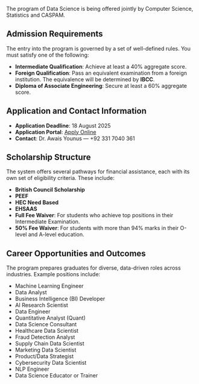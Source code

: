 The program of Data Science is being offered jointly by Computer Science, Statistics and CASPAM.

## Admission Requirements

The entry into the program is governed by a set of well-defined rules. You must satisfy one of the following:

- **Intermediate Qualification**: Achieve at least a 40% aggregate score.
- **Foreign Qualification**: Pass an equivalent examination from a foreign institution. The equivalence will be determined by **IBCC**.
- **Diploma of Associate Engineering**: Secure at least a 60% aggregate score.

## Application and Contact Information

- **Application Deadline**: 18 August 2025  
- **Application Portal**: [Apply Online](https://portal.bzu.edu.pk/admissions/)  
- **Contact**: Dr. Awais Younus — +92 331 7040 361

## Scholarship Structure

The system offers several pathways for financial assistance, each with its own set of eligibility criteria. These include:

- **British Council Scholarship**
- **PEEF**
- **HEC Need Based**
- **EHSAAS**
- **Full Fee Waiver**: For students who achieve top positions in their Intermediate Examination.
- **50% Fee Waiver**: For students with more than 94% marks in their O-level and A-level education.

## Career Opportunities and Outcomes

The program prepares graduates for diverse, data-driven roles across industries. Example positions include:

- Machine Learning Engineer  
- Data Analyst  
- Business Intelligence (BI) Developer  
- AI Research Scientist  
- Data Engineer  
- Quantitative Analyst (Quant)  
- Data Science Consultant  
- Healthcare Data Scientist  
- Fraud Detection Analyst  
- Supply Chain Data Scientist  
- Marketing Data Scientist  
- Product/Data Strategist  
- Cybersecurity Data Scientist  
- NLP Engineer  
- Data Science Educator or Trainer  


